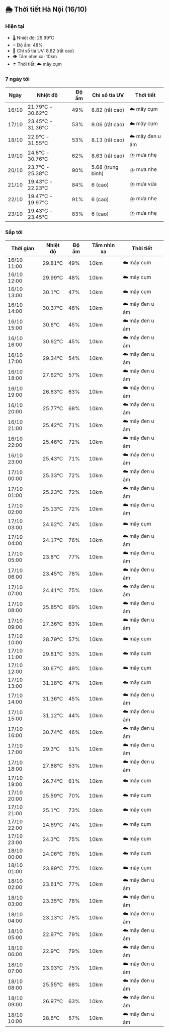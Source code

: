 ## 🌦️ Thời tiết Hà Nội (16/10)

### Hiện tại

- 🌡️ Nhiệt độ: 29.99℃
- 💦 Độ ẩm: 48%
- 🌟 Chỉ số tia UV: 8.82 (rất cao)
- 👁️ Tầm nhìn xa: 10km
- ☂️ Thời tiết: ☁️ mây cụm

### 7 ngày tới

| Ngày | Nhiệt độ | Độ ẩm | Chỉ số tia UV | Thời tiết |
| --- | --- | --- | --- | --- |
| 16/10 | 21.79℃ - 30.62℃ | 49% | 8.82 (rất cao) | ☁️ mây cụm |
| 17/10 | 23.45℃ - 31.36℃ | 53% | 9.06 (rất cao) | ☁️ mây cụm |
| 18/10 | 22.9℃ - 31.55℃ | 53% | 8.13 (rất cao) | ☁️ mây đen u ám |
| 19/10 | 24.8℃ - 30.76℃ | 62% | 8.63 (rất cao) | ⛈️ mưa nhẹ |
| 20/10 | 23.7℃ - 25.38℃ | 90% | 5.68 (trung bình) | ⛈️ mưa nhẹ |
| 21/10 | 19.43℃ - 22.23℃ | 84% | 6 (cao) | ⛈️ mưa vừa |
| 22/10 | 19.47℃ - 19.97℃ | 91% | 6 (cao) | ⛈️ mưa nhẹ |
| 23/10 | 19.43℃ - 23.45℃ | 83% | 6 (cao) | ⛈️ mưa nhẹ |

### Sắp tới

| Thời gian | Nhiệt độ | Độ ẩm | Tầm nhìn xa | Thời tiết |
| --- | --- | --- | --- | --- |
| 16/10 11:00 | 29.81℃ | 49% | 10km | ☁️ mây cụm |
| 16/10 12:00 | 29.99℃ | 48% | 10km | ☁️ mây cụm |
| 16/10 13:00 | 30.1℃ | 47% | 10km | ☁️ mây cụm |
| 16/10 14:00 | 30.37℃ | 46% | 10km | ☁️ mây đen u ám |
| 16/10 15:00 | 30.6℃ | 45% | 10km | ☁️ mây đen u ám |
| 16/10 16:00 | 30.62℃ | 45% | 10km | ☁️ mây đen u ám |
| 16/10 17:00 | 29.34℃ | 54% | 10km | ☁️ mây đen u ám |
| 16/10 18:00 | 27.62℃ | 57% | 10km | ☁️ mây đen u ám |
| 16/10 19:00 | 26.63℃ | 63% | 10km | ☁️ mây đen u ám |
| 16/10 20:00 | 25.77℃ | 68% | 10km | ☁️ mây đen u ám |
| 16/10 21:00 | 25.42℃ | 71% | 10km | ☁️ mây đen u ám |
| 16/10 22:00 | 25.46℃ | 72% | 10km | ☁️ mây đen u ám |
| 16/10 23:00 | 25.43℃ | 71% | 10km | ☁️ mây đen u ám |
| 17/10 00:00 | 25.33℃ | 72% | 10km | ☁️ mây đen u ám |
| 17/10 01:00 | 25.23℃ | 72% | 10km | ☁️ mây đen u ám |
| 17/10 02:00 | 25.13℃ | 72% | 10km | ☁️ mây đen u ám |
| 17/10 03:00 | 24.62℃ | 74% | 10km | ☁️ mây cụm |
| 17/10 04:00 | 24.17℃ | 76% | 10km | ☁️ mây đen u ám |
| 17/10 05:00 | 23.8℃ | 77% | 10km | ☁️ mây đen u ám |
| 17/10 06:00 | 23.45℃ | 78% | 10km | ☁️ mây đen u ám |
| 17/10 07:00 | 24.41℃ | 75% | 10km | ☁️ mây đen u ám |
| 17/10 08:00 | 25.85℃ | 69% | 10km | ☁️ mây đen u ám |
| 17/10 09:00 | 27.36℃ | 63% | 10km | ☁️ mây đen u ám |
| 17/10 10:00 | 28.79℃ | 57% | 10km | ☁️ mây cụm |
| 17/10 11:00 | 29.81℃ | 53% | 10km | ☁️ mây cụm |
| 17/10 12:00 | 30.67℃ | 49% | 10km | ☁️ mây cụm |
| 17/10 13:00 | 31.18℃ | 47% | 10km | ☁️ mây cụm |
| 17/10 14:00 | 31.36℃ | 45% | 10km | ☁️ mây đen u ám |
| 17/10 15:00 | 31.12℃ | 44% | 10km | ☁️ mây đen u ám |
| 17/10 16:00 | 30.74℃ | 46% | 10km | ☁️ mây đen u ám |
| 17/10 17:00 | 29.3℃ | 51% | 10km | ☁️ mây đen u ám |
| 17/10 18:00 | 27.88℃ | 53% | 10km | ☁️ mây đen u ám |
| 17/10 19:00 | 26.74℃ | 61% | 10km | ☁️ mây cụm |
| 17/10 20:00 | 25.59℃ | 70% | 10km | ☁️ mây cụm |
| 17/10 21:00 | 25.1℃ | 73% | 10km | ☁️ mây cụm |
| 17/10 22:00 | 24.69℃ | 74% | 10km | ☁️ mây cụm |
| 17/10 23:00 | 24.3℃ | 75% | 10km | ☁️ mây cụm |
| 18/10 00:00 | 24.06℃ | 76% | 10km | ☁️ mây cụm |
| 18/10 01:00 | 23.89℃ | 77% | 10km | ☁️ mây cụm |
| 18/10 02:00 | 23.61℃ | 77% | 10km | ☁️ mây đen u ám |
| 18/10 03:00 | 23.35℃ | 78% | 10km | ☁️ mây đen u ám |
| 18/10 04:00 | 23.13℃ | 78% | 10km | ☁️ mây đen u ám |
| 18/10 05:00 | 22.97℃ | 79% | 10km | ☁️ mây đen u ám |
| 18/10 06:00 | 22.9℃ | 79% | 10km | ☁️ mây đen u ám |
| 18/10 07:00 | 23.93℃ | 75% | 10km | ☁️ mây đen u ám |
| 18/10 08:00 | 25.55℃ | 68% | 10km | ☁️ mây đen u ám |
| 18/10 09:00 | 26.97℃ | 63% | 10km | ☁️ mây đen u ám |
| 18/10 10:00 | 28.6℃ | 57% | 10km | ☁️ mây đen u ám |
